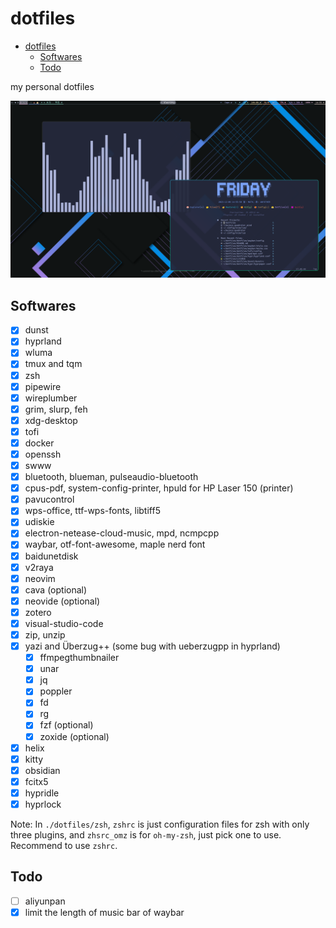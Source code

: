 # dotfiles

<!--toc:start-->
- [dotfiles](#dotfiles)
  - [Softwares](#softwares)
  - [Todo](#todo)
<!--toc:end-->

my personal dotfiles

<div align="center">
	<img src="./arch.png" width="800" alt="display nvim" />
</div>

## Softwares

- [x] dunst
- [x] hyprland
- [x] wluma
- [x] tmux and tqm
- [x] zsh
- [x] pipewire
- [x] wireplumber
- [x] grim, slurp, feh
- [x] xdg-desktop
- [x] tofi
- [x] docker
- [x] openssh
- [x] swww
- [x] bluetooth, blueman, pulseaudio-bluetooth
- [x] cpus-pdf, system-config-printer, hpuld for HP Laser 150 (printer)
- [x] pavucontrol
- [x] wps-office, ttf-wps-fonts, libtiff5
- [x] udiskie
- [x] electron-netease-cloud-music, mpd, ncmpcpp
- [x] waybar, otf-font-awesome, maple nerd font
- [x] baidunetdisk
- [x] v2raya
- [x] neovim
- [x] cava (optional)
- [x] neovide (optional)
- [x] zotero
- [x] visual-studio-code
- [x] zip, unzip
- [x] yazi and Überzug++ (some bug with ueberzugpp in hyprland)
    - [x] ffmpegthumbnailer
    - [x] unar
    - [x] jq
    - [x] poppler
    - [x] fd
    - [x] rg
    - [x] fzf (optional)
    - [x] zoxide (optional)
- [x] helix
- [x] kitty
- [x] obsidian
- [x] fcitx5
- [x] hypridle
- [x] hyprlock

Note: In `./dotfiles/zsh`, `zshrc` is just configuration files for zsh with only three plugins, and `zhsrc_omz` is for `oh-my-zsh`, just pick one to use. Recommend to use `zshrc`.

## Todo

- [ ] aliyunpan
- [x] limit the length of music bar of waybar
